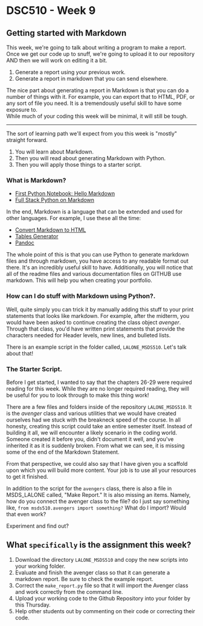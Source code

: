 # DSC510 - Week 9
## Getting started with Markdown	

This week, we're going to talk about writing a program to make a report. Once we get our code up to snuff, we're going to upload it to our repository AND then we will work on editing it a bit.	

1. Generate a report using your previous work.	
2. Generate a report in markdown that you can send elsewhere. 	

The nice part about generating a report in Markdown is that you can do a number of things with it. For example, you can export that to HTML, PDF, or any sort of file you need. It is a tremendously useful skill to have some exposure to. 	
While much of your coding this week will be minimal, it will still be tough. 	

---	

The sort of learning path we'll expect from you this week is "mostly" straight forward.	

1. You will learn about Markdown.	
2. Then you will read about generating Markdown with Python.	
3. Then you will apply those things to a starter script.	
 
### What is Markdown?	
* [First Python Notebook: Hello Markdown](http://www.firstpythonnotebook.org/markdown/)	
* [ Full Stack Python on Markdown](https://www.fullstackpython.com/markdown.html)	
 
In the end, Markdown is a language that can be extended and used for other languages. For example, I use these all the time: 	

* [Convert Markdown to HTML](https://markdowntohtml.com/)	
* [Tables Generator](https://www.tablesgenerator.com/)	
* [Pandoc](https://pandoc.org/)	

The whole point of this is that you can use Python to generate markdown files and through markdown, you have access to any readable format out there. It's an incredibly useful skill to have. Additionally, you will notice that all of the readme files and various documentation files on GITHUB use markdown. This will help you when creating your portfolio. 	

### How can I do stuff with Markdown using Python?.	
Well, quite simply you can trick it by manually adding this stuff to your print statements that looks like markdown. For example, after the midterm, you would have been asked to continue creating the class object *avenger*. Through that class, you'd have written print statements that provide the characters needed for Header levels, new lines, and bulleted lists. 	

There is an example script in the folder called, `LALONE_MSDS510`. Let's talk about that!	
### The Starter Script.	
Before I get started, I wanted to say that the chapters 26-29 were required reading for this week. While they are no longer required reading, they will be useful for you to look through to make this thing work!	

There are a few files and folders inside of the repository `LALONE_MSDS510`. It is the *avenger* class and various utilities that we would have created ourselves had we stuck with the breakneck speed of the course. In all honesty, creating this script could take an entire semester itself. Instead of building it all, we will encounter a likely scenario in the coding world. Someone created it before you, didn't document it well, and you've inherited it as it is suddenly broken. From what we can see, it is missing some of the end of the Markdown Statement. 	

From that perspective, we could also say that I have given you a scaffold upon which you will build more content. Your job is to use all your resources to get it finished. 	

In addition to the script for the `avengers` class, there is also a file in MSDS_LALONE called, "Make Report." It is also missing an items. Namely, how do you connect the avenger class to the file? do I just say something like, `from msds510.avengers import something?` What do I import? Would that even work? 	

Experiment and find out?	

## What `specifically` is the assignment this week?	

1. Download the directory `LALONE_MSDS510` and copy the new scripts into your working folder.	
1. Evaluate and finish the avenger class so that it can generate a markdown report. Be sure to check the example report.	
1. Correct the `make_report.py` file so that it will import the Avenger class and work correctly from the command line.	
1. Upload your working code to the Github Repository into your folder by this Thursday.	
1. Help other students out by commenting on their code or correcting their code.	
